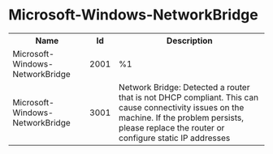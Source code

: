 # Microsoft-Windows-NetworkBridge

<table>
<colgroup><col/><col/><col/></colgroup>
<tr><th>Name</th><th>Id</th><th>Description</th></tr>
<tr><td>Microsoft-Windows-NetworkBridge</td><td>2001</td><td>%1</td></tr>
<tr><td>Microsoft-Windows-NetworkBridge</td><td>3001</td><td>Network Bridge:  Detected a router that is not DHCP compliant. This can cause connectivity issues on the machine. If the problem persists, please replace the router or configure static IP addresses</td></tr>
</table>
